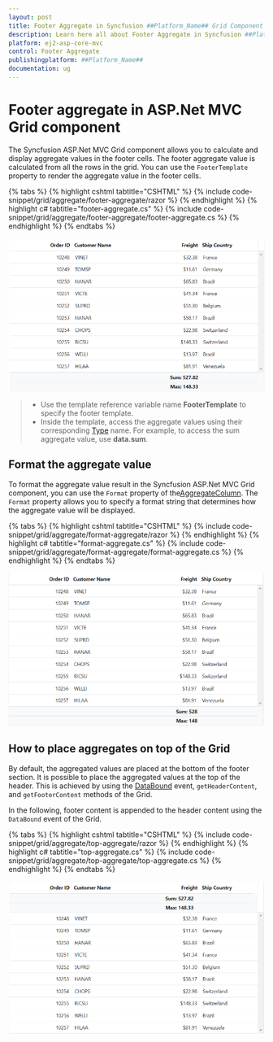 ```yaml
---
layout: post
title: Footer Aggregate in Syncfusion ##Platform_Name## Grid Component
description: Learn here all about Footer Aggregate in Syncfusion ##Platform_Name## Grid component of Syncfusion Essential JS 2 and more.
platform: ej2-asp-core-mvc
control: Footer Aggregate
publishingplatform: ##Platform_Name##
documentation: ug
---
```


# Footer aggregate in ASP.Net MVC Grid component

The Syncfusion ASP.Net MVC Grid component allows you to calculate and display aggregate values in the footer cells. The footer aggregate value is calculated from all the rows in the grid. You can use the `FooterTemplate` property to render the aggregate value in the footer cells.

{% tabs %}
{% highlight cshtml tabtitle="CSHTML" %}
{% include code-snippet/grid/aggregate/footer-aggregate/razor %}
{% endhighlight %}
{% highlight c# tabtitle="footer-aggregate.cs" %}
{% include code-snippet/grid/aggregate/footer-aggregate/footer-aggregate.cs %}
{% endhighlight %}
{% endtabs %}

![Footer Aggregates](../../images/aggregates/footer-aggregate.png)

> * Use the template reference variable name **FooterTemplate** to specify the footer template.
> * Inside the template, access the aggregate values using their corresponding [Type](https://help.syncfusion.com/cr/aspnetmvc-js2/Syncfusion.EJ2.Grids.AggregateType.html) name. For example, to access the sum aggregate value, use **data.sum**.

## Format the aggregate value

To format the aggregate value result in the Syncfusion ASP.Net MVC Grid component, you can use the `Format` property of the[AggregateColumn](https://help.syncfusion.com/cr/aspnetmvc-js2/Syncfusion.EJ2.Grids.GridAggregateColumns.html). The `Format` property allows you to specify a format string that determines how the aggregate value will be displayed.

{% tabs %}
{% highlight cshtml tabtitle="CSHTML" %}
{% include code-snippet/grid/aggregate/format-aggregate/razor %}
{% endhighlight %}
{% highlight c# tabtitle="format-aggregate.cs" %}
{% include code-snippet/grid/aggregate/format-aggregate/format-aggregate.cs %}
{% endhighlight %}
{% endtabs %}

![Format the aggregate value](../../images/aggregates/format-aggergate.png)

## How to place aggregates on top of the Grid

By default, the aggregated values are placed at the bottom of the footer section. It is possible to place the aggregated values at the top of the header. This is achieved by using the [DataBound](https://help.syncfusion.com/cr/aspnetmvc-js2/Syncfusion.EJ2.Grids.Grid.html#Syncfusion_EJ2_Grids_Grid_DataBound) event, `getHeaderContent`, and `getFooterContent` methods of the Grid.

In the following, footer content is appended to the header content using the `DataBound` event of the Grid.

{% tabs %}
{% highlight cshtml tabtitle="CSHTML" %}
{% include code-snippet/grid/aggregate/top-aggregate/razor %}
{% endhighlight %}
{% highlight c# tabtitle="top-aggregate.cs" %}
{% include code-snippet/grid/aggregate/top-aggregate/top-aggregate.cs %}
{% endhighlight %}
{% endtabs %}

![Place aggregates on top of the Grid](../../images/aggregates/top-aggergate.png)
